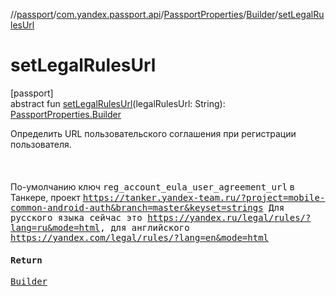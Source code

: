 //[passport](../../../../index.md)/[com.yandex.passport.api](../../index.md)/[PassportProperties](../index.md)/[Builder](index.md)/[setLegalRulesUrl](set-legal-rules-url.md)

# setLegalRulesUrl

[passport]\
abstract fun [setLegalRulesUrl](set-legal-rules-url.md)(legalRulesUrl: String): [PassportProperties.Builder](index.md)

Определить URL пользовательского соглашения при регистрации пользователя.<br></br><br></br> По-умолчанию ключ <tt>reg_account_eula_user_agreement_url</tt> в Танкере, проект <tt>https://tanker.yandex-team.ru/?project=mobile-common-android-auth&branch=master&keyset=strings Для русского языка сейчас это <tt>https://yandex.ru/legal/rules/?lang=ru&mode=html, для английского <tt>https://yandex.com/legal/rules/?lang=en&mode=html

#### Return

[Builder](index.md)
